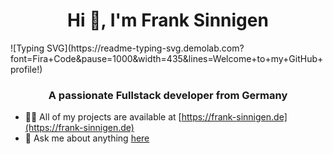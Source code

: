 <h1 align="center">Hi 👋, I'm Frank Sinnigen</h1>
![Typing SVG](https://readme-typing-svg.demolab.com?font=Fira+Code&pause=1000&width=435&lines=Welcome+to+my+GitHub+profile!)
<h3 align="center">A passionate Fullstack developer from Germany</h3>

- 👨‍💻 All of my projects are available at [https://frank-sinnigen.de](https://frank-sinnigen.de)
- 💬 Ask me about anything [here](mailto:info@frank-sinnigen.de)
